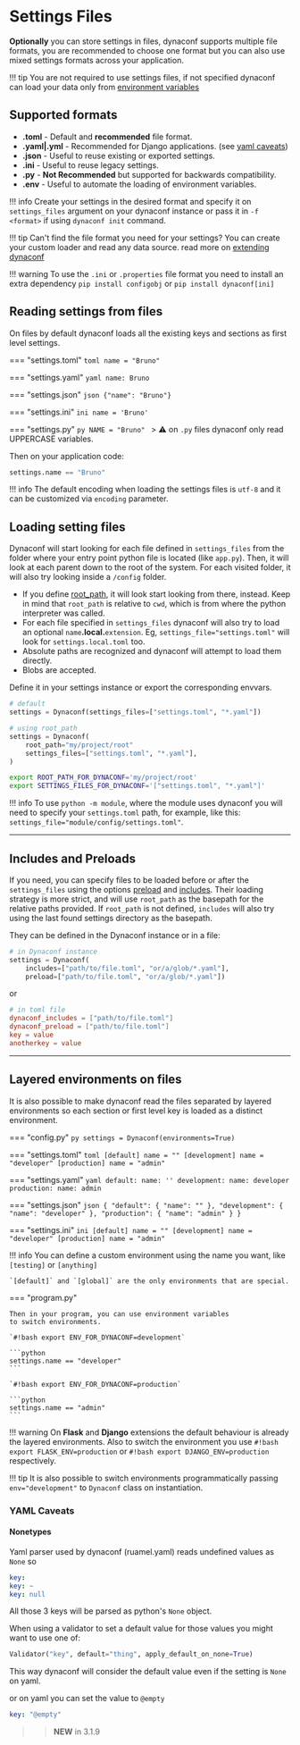 # Settings Files

**Optionally** you can store settings in files, dynaconf supports multiple
file formats, you are recommended to choose one format but you can also use
mixed settings formats across your application.


!!! tip
    You are not required to use settings files, if not specified dynaconf
    can load your data only from [environment variables](/envvars/)

## Supported formats

- **.toml** - Default and **recommended** file format.
- **.yaml|.yml** - Recommended for Django applications. (see [yaml caveats](#yamlcaveats))
- **.json** - Useful to reuse existing or exported settings.
- **.ini** - Useful to reuse legacy settings.
- **.py** - **Not Recommended** but supported for backwards compatibility.
- **.env** - Useful to automate the loading of environment variables.

!!! info
    Create your settings in the desired format and specify it on `settings_files`
    argument on your dynaconf instance or pass it in `-f <format>` if using `dynaconf init` command.

!!! tip
    Can't find the file format you need for your settings?
    You can create your custom loader and read any data source.
    read more on [extending dynaconf](/advanced/)

!!! warning
    To use the `.ini` or `.properties` file format you need to install an extra dependency
    `pip install configobj` or `pip install dynaconf[ini]`

## Reading settings from files

On files by default dynaconf loads all the existing keys and sections
as first level settings.

=== "settings.toml"
    ```toml
    name = "Bruno"
    ```

=== "settings.yaml"
    ```yaml
    name: Bruno
    ```

=== "settings.json"
    ```json
    {"name": "Bruno"}
    ```

=== "settings.ini"
    ```ini
    name = 'Bruno'
    ```

=== "settings.py"
    ```py
    NAME = "Bruno"
    ```
    > ⚠️ on `.py` files dynaconf only read UPPERCASE variables.

Then on your application code:

```python
settings.name == "Bruno"
```

!!! info
    The default encoding when loading the settings files is `utf-8` and it can be customized
    via `encoding` parameter.

## Loading setting files

Dynaconf will start looking for each file defined in `settings_files` from the folder where your entry point python file is located (like `app.py`). Then, it will look at each parent down to the root of the system. For each visited folder, it will also try looking inside a `/config` folder.

- If you define [root_path](/configuration/#root_path), it will look start looking from there, instead. Keep in mind that `root_path` is relative to `cwd`, which is from where the python interpreter was called.
- For each file specified in `settings_files` dynaconf will also try to load an optional `name`**.local.**`extension`. Eg, `settings_file="settings.toml"` will look for `settings.local.toml` too.
- Absolute paths are recognized and dynaconf will attempt to load them directly.
- Blobs are accepted.

Define it in your settings instance or export the corresponding envvars.

```python
# default
settings = Dynaconf(settings_files=["settings.toml", "*.yaml"])

# using root_path
settings = Dynaconf(
    root_path="my/project/root"
    settings_files=["settings.toml", "*.yaml"],
)
```

```bash
export ROOT_PATH_FOR_DYNACONF='my/project/root'
export SETTINGS_FILES_FOR_DYNACONF='["settings.toml", "*.yaml"]'
```

!!! info
    To use `python -m module`, where the module uses dynaconf you will need to
    specify your `settings.toml` path, for example, like this: `settings_file="module/config/settings.toml"`.

---

## Includes and Preloads

If you need, you can specify files to be loaded before or after the `settings_files` using the options [preload](/configuration/#preload) and [includes](/configuration/#includes). Their loading strategy is more strict, and will use `root_path` as the basepath for the relative paths provided. If `root_path` is not defined, `includes` will also try using the last found settings directory as the basepath.

They can be defined in the Dynaconf instance or in a file:

```py
# in Dynaconf instance
settings = Dynaconf(
    includes=["path/to/file.toml", "or/a/glob/*.yaml"],
    preload=["path/to/file.toml", "or/a/glob/*.yaml"])
```

or

```toml
# in toml file
dynaconf_includes = ["path/to/file.toml"]
dynaconf_preload = ["path/to/file.toml"]
key = value
anotherkey = value
```

---

## Layered environments on files

It is also possible to make dynaconf read the files separated by layered 
environments so each section or first level key is loaded as a
distinct environment.

=== "config.py"
    ```py
    settings = Dynaconf(environments=True)
    ```

=== "settings.toml"
    ```toml
    [default]
    name = ""
    [development]
    name = "developer"
    [production]
    name = "admin"
    ```

=== "settings.yaml"
    ```yaml
    default:
        name: ''
    development:
        name: developer
    production:
        name: admin
    ```

=== "settings.json"
    ```json
    {
        "default": {
            "name": ""
        },
        "development": {
            "name": "developer"
        },
        "production": {
            "name": "admin"
        }
    }
    ```

=== "settings.ini"
    ```ini
    [default]
    name = ""
    [development]
    name = "developer"
    [production]
    name = "admin"
    ```

!!! info
    You can define a custom environment using the name you want, like `[testing]` or `[anything]`

    `[default]` and `[global]` are the only environments that are special.

=== "program.py"

    Then in your program, you can use environment variables 
    to switch environments.

    `#!bash export ENV_FOR_DYNACONF=development`

    ```python
    settings.name == "developer"
    ```

    `#!bash export ENV_FOR_DYNACONF=production`

    ```python
    settings.name == "admin"
    ```

!!! warning
    On **Flask** and **Django** extensions the default behaviour is already
    the layered environments.
    Also to switch the environment you use `#!bash export FLASK_ENV=production` or `#!bash export DJANGO_ENV=production` respectively. 

!!! tip
    It is also possible to switch environments programmatically passing
    `env="development"` to `Dynaconf` class on instantiation.

### YAML Caveats

#### Nonetypes

Yaml parser used by dynaconf (ruamel.yaml) reads undefined values as `None` so

```yaml
key:
key: ~
key: null
``` 

All those 3 keys will be parsed as python's `None` object.

When using a validator to set a default value for those values you might want to use one of:

```py
Validator("key", default="thing", apply_default_on_none=True)
```

This way dynaconf will consider the default value even if the setting is `None` on yaml.

or on yaml you can set the value to `@empty`

```yaml
key: "@empty"
```
>> **NEW** in 3.1.9
